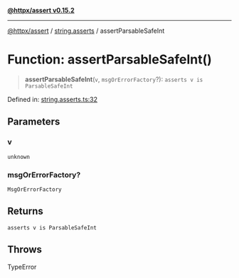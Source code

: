 [**@httpx/assert v0.15.2**](../../README.md)

***

[@httpx/assert](../../README.md) / [string.asserts](../README.md) / assertParsableSafeInt

# Function: assertParsableSafeInt()

> **assertParsableSafeInt**(`v`, `msgOrErrorFactory`?): `asserts v is ParsableSafeInt`

Defined in: [string.asserts.ts:32](https://github.com/belgattitude/httpx/blob/68e7ebef40f7182365676b3a21f99e398b93dd78/packages/assert/src/string.asserts.ts#L32)

## Parameters

### v

`unknown`

### msgOrErrorFactory?

`MsgOrErrorFactory`

## Returns

`asserts v is ParsableSafeInt`

## Throws

TypeError
